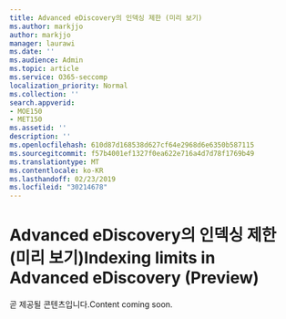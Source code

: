 ```yaml
---
title: Advanced eDiscovery의 인덱싱 제한 (미리 보기)
ms.author: markjjo
author: markjjo
manager: laurawi
ms.date: ''
ms.audience: Admin
ms.topic: article
ms.service: O365-seccomp
localization_priority: Normal
ms.collection: ''
search.appverid:
- MOE150
- MET150
ms.assetid: ''
description: ''
ms.openlocfilehash: 610d87d168538d627cf64e2968d6e6350b587115
ms.sourcegitcommit: f57b4001ef1327f0ea622e716a4d7d78f1769b49
ms.translationtype: MT
ms.contentlocale: ko-KR
ms.lasthandoff: 02/23/2019
ms.locfileid: "30214678"
---
```

# <a name="indexing-limits-in-advanced-ediscovery-preview"></a><span data-ttu-id="36d2f-102">Advanced eDiscovery의 인덱싱 제한 (미리 보기)</span><span class="sxs-lookup"><span data-stu-id="36d2f-102">Indexing limits in Advanced eDiscovery (Preview)</span></span>

<span data-ttu-id="36d2f-103">곧 제공될 콘텐츠입니다.</span><span class="sxs-lookup"><span data-stu-id="36d2f-103">Content coming soon.</span></span>
